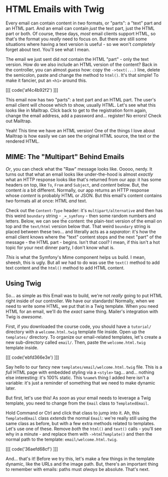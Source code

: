 # HTML Emails with Twig

Every email can contain content in *two* formats, or "parts": a "text" part and
an HTML part. And an email can contain *just* the text part, just the HTML part
or both. Of course, these days, *most* email clients support HTML, so that's the
format you *really* need to focus on. But there *are* still some situations
where having a text version is useful - so we won't *completely* forget about
text. You'll see what I mean.

The email we just sent did *not* contain the HTML "part" - only the text version.
How do we also include an HTML version of the content? Back in the controller,
you can almost *guess* how: copy the `->text(...)` line, delete the semicolon,
paste and change the method to `html()`. It's that simple! To make it fancier,
put an `<h1>` around this.

[[[ code('af4c4b92f2') ]]]

This email now has two "parts": a text part and an HTML part. The user's
email client will choose which to show, usually HTML. Let's see what this looks
like in Mailtrap. Click back to get to the registration form again, change the
email address, add a password and... register! No errors! Check out Mailtrap.

Yeah! This time we have an HTML version! One of the things I love about Mailtrap
is how easily we can see the original HTML source, the text or the rendered HTML.

## MIME: The "Multipart" Behind Emails

*Or*, you can check what the "Raw" message looks like. Ooooo, nerdy. It turns out
that what an email looks like under-the-hood is almost *exactly* what an
HTTP response looks like that's returned from our app: it has some headers on top,
like `To`, `From` and `Subject`, and *content* below. But, the content *is* a
bit different. Normally, our app returns an HTTP response whose *content* is
probably HTML or JSON. But this email's content contains *two* formats all at
once: HTML *and* text.

Check out the `Content-Type` header: it's `multipart/alternative` and then has
this weird `boundary` string - `_=_symfony` - then some random numbers and letters.
Below, we can see the content: the plain-text version of the email on top and
the `text/html` version below that. That weird `boundary` string is placed between
these two... and literally acts as a *separator*: it's how the email client knows
where the "text" content stops and the next "part" of the message - the HTML part -
begins. Isn't that cool? I mean, if this isn't a hot topic for your next dinner
party, I don't know what is.

*This* is what the Symfony's Mime component helps us build. I mean, sheesh, this
is ugly. But all *we* had to do was use the `text()` method to add text content
and the `html()` method to add HTML content.

## Using Twig

So... as simple as this Email was to build, we're not *really* going to put HTML
right inside of our controller. We have our standards! Normally, when we need to
write some HTML, we put that in a Twig template. When you need HTML for
an email, we'll do the *exact* same thing. Mailer's integration with Twig is
*awesome*.

First, if you downloaded the course code, you should have a `tutorial/`
directory with a `welcome.html.twig` template file inside. Open up the `templates/`
directory. To organize our email-related templates, let's create a new sub-directory
called `email/`. Then, paste the `welcome.html.twig` template inside.

[[[ code('ebfd366e3e') ]]]

Say hello to our fancy new `templates/email/welcome.html.twig` file. This is a
*full* HTML page with embedded styling via a `<style>` tag... and... nothing
else interesting: it's 100% static. This `%name%` thing I added here isn't a variable:
it's just a reminder of something that we need to make dynamic later.

But first, let's use this! As *soon* as your email needs to leverage a Twig template,
you need to change from the `Email` class to `TemplatedEmail`.

Hold Command or Ctrl and click that class to jump into it. Ah, this `TemplatedEmail`
class *extends* the normal `Email`: we're really still using the same class as
before, but with a few extra methods related to templates. Let's use one of these.
Remove *both* the `html()` and `text()` calls - you'll see why in a minute -
and replace them with `->htmlTemplate()` and then the normal path to the
template: `email/welcome.html.twig`.

[[[ code('36aefd68cf') ]]]

And... that's it! Before we try this, let's make a few things in the template
dynamic, like the URLs and the image path. But, there's an important thing to
remember with emails: paths must *always* be absolute. That's next.
